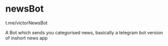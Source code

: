 # newsBot

t.me/victorNewsBot

A Bot which sends you categorised news, basically a telegram bot version of inshort news app
